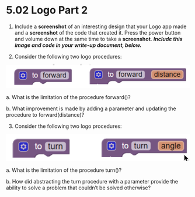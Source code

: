 # 5.02 Logo Part 2

1. Include a **screenshot** of an  interesting design that your Logo app made and a **screenshot** of the code that created it. Press the power button and volume down at the same time to take a **screenshot**.  ***Include this image and code in your write-up document, below.***

2. Consider the following two logo procedures:

![Graphic 1](Graphic-5-2-1.png)

a. What is the limitation of the procedure forward()?

b. What improvement is made by adding a parameter and updating the procedure to forward(distance)?

3. Consider the following two logo procedures:

![Graphic 1](Graphic-5-2-2.png)

a. What is the limitation of the procedure turn()?

b. How did abstracting the turn procedure with a parameter provide the ability to solve a problem that couldn’t be solved otherwise?
